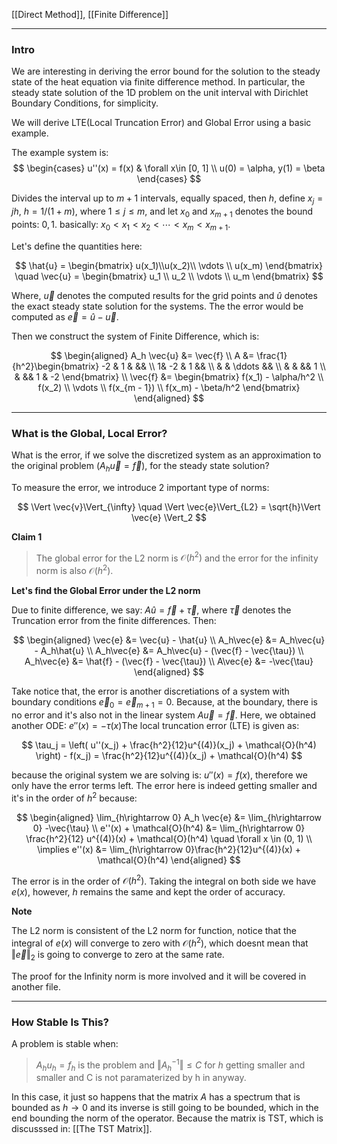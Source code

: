 [[Direct Method]], [[Finite Difference]]

---
### **Intro**

We are interesting in deriving the error bound for the solution to the steady state of the heat equation via finite difference method. In particular, the steady state solution of the 1D problem on the unit interval with Dirichlet Boundary Conditions, for simplicity. 


We will derive LTE(Local Truncation Error) and Global Error using a basic example. 

The example system is: 
$$
\begin{cases}
    u''(x) = f(x) & \forall  x\in [0, 1]
    \\
    u(0) = \alpha, y(1) = \beta 
\end{cases}
$$

Divides the interval up to $m + 1$ intervals, equally spaced, then $h$, define $x_j = jh$, $h = 1/(1 + m)$, where $1\le j \le m$, and let $x_0$ and $x_{m + 1}$ denotes the bound points: $0, 1$. basically: $x_0 < x_1 < x_2 < \cdots < x_{m} < x_{m + 1}$. 

Let's define the quantities here: 

$$
\hat{u} = \begin{bmatrix}
    u(x_1)\\u(x_2)\\ \vdots \\  u(x_m)
\end{bmatrix}
\quad 
\vec{u} = \begin{bmatrix}
    u_1 \\ u_2 \\ \vdots \\ u_m
\end{bmatrix}
$$

Where, $\vec{u}$ denotes the computed results for the grid points and $\hat{u}$ denotes the exact steady state solution for the systems. The the error would be computed as $\vec{e} = \hat{u} -\vec{u}$. 

Then we construct the system of Finite Difference, which is: 

$$
\begin{aligned}
    A_h \vec{u} &= \vec{f}
    \\
    A &= \frac{1}{h^2}\begin{bmatrix}
        -2 & 1 & &&  \\
        1& -2 & 1 && \\
        & & \ddots && \\
        & & &&  1 \\
        & &&  1 & -2
    \end{bmatrix}
    \\
    \vec{f} &= 
    \begin{bmatrix}
        f(x_1) - \alpha/h^2
        \\
        f(x_2)
        \\
        \vdots
        \\
        f(x_{m - 1})
        \\
        f(x_m) - \beta/h^2
    \end{bmatrix}
\end{aligned}
$$

---
### **What is the Global, Local Error?**

What is the error, if we solve the discretized system as an approximation to the original problem ($A_h\vec{u} = \vec{f}$), for the steady state solution? 

To measure the error, we introduce 2 important type of norms: 

$$
\Vert \vec{v}\Vert_{\infty} \quad 
\Vert \vec{e}\Vert_{L2} = \sqrt{h}\Vert \vec{e} \Vert_2
$$

**Claim 1**

> The global error for the L2 norm is $\mathcal{O}(h^2)$ and the error for the infinity norm is also $\mathcal{O}(h^2)$. 

**Let's find the Global Error under the L2 norm**

Due to finite difference, we say: $A\hat{u} = \vec{f} + \vec{\tau}$, where $\vec{\tau}$ denotes the Truncation error from the finite differences. Then: 

$$
\begin{aligned}
    \vec{e} &= \vec{u} - \hat{u}
    \\
    A_h\vec{e} &= A_h\vec{u}  - A_h\hat{u}
    \\
    A_h\vec{e} &= A_h\vec{u} - (\vec{f} - \vec{\tau})
    \\
    A_h\vec{e} &= \hat{f} - (\vec{f} - \vec{\tau})
    \\
    A\vec{e} &= -\vec{\tau}
\end{aligned}
$$

Take notice that, the error is another discretiations of a system with boundary conditions $\vec{e}_0 = \vec{e}_{m +1}= 0$. Because, at the boundary, there is no error and it's also not in the linear system $A\vec{u} = \vec{f}$. Here, we obtained another ODE: $e''(x) = - \tau(x)$The local truncation error (LTE) is given as: 

$$
\tau_j = \left(
    u''(x_j) + \frac{h^2}{12}u^{(4)}(x_j) + \mathcal{O}(h^4)
\right) - f(x_j) = \frac{h^2}{12}u^{(4)}(x_j) + \mathcal{O}(h^4)
$$

because the original system we are solving is: $u''(x) = f(x)$, therefore we only have the error terms left. The error here is indeed getting smaller and it's in the order of $h^2$ because: 

$$
\begin{aligned}
    \lim_{h\rightarrow 0} A_h \vec{e} &= \lim_{h\rightarrow 0} -\vec{\tau}
    \\
    e''(x) + \mathcal{O}(h^4) &= 
    \lim_{h\rightarrow 0} \frac{h^2}{12} u^{(4)}(x) + \mathcal{O}(h^4) \quad \forall x \in (0, 1)
    \\
    \implies 
    e''(x) &= \lim_{h\rightarrow 0}\frac{h^2}{12}u^{(4)}(x) + \mathcal{O}(h^4)
\end{aligned}
$$

The error is in the order of $\mathcal{O}(h^2)$. Taking the integral on both side we have $e(x)$, however, $h$ remains the same and kept the order of accuracy. 

**Note**

The L2 norm is consistent of the L2 norm for function, notice that the integral of $e(x)$ will converge to zero with $\mathcal{O}(h^2)$, which doesnt mean that $\Vert \vec{e}\Vert_2$ is going to converge to zero at the same rate. 

The proof for the Infinity norm is more involved and it will be covered in another file. 

---
### **How Stable Is This?**

A problem is stable when: 

> $A_hu_h = f_h$ is the problem and $\Vert A_h^{-1}\Vert \le C$ for $h$ getting smaller and smaller and C is not paramaterized by h in anyway. 

In this case, it just so happens that the matrix $A$ has a spectrum that is bounded as $h\rightarrow 0$ and its inverse is still going to be bounded, which in the end bounding the norm of the operator. Because the matrix is TST, which is discusssed in: [[The TST Matrix]]. 



